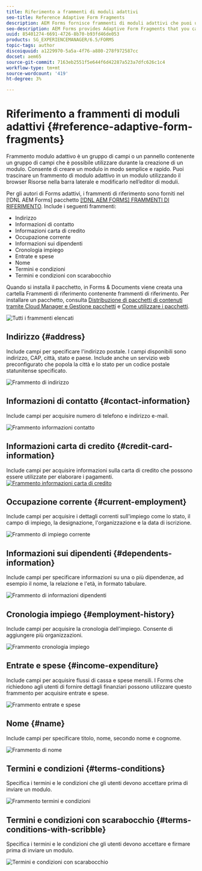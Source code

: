 ```yaml
---
title: Riferimento a frammenti di moduli adattivi
seo-title: Reference Adaptive Form Fragments
description: AEM Forms fornisce frammenti di moduli adattivi che puoi utilizzare come risorse per creare rapidamente un modulo.
seo-description: AEM Forms provides Adaptive Form Fragments that you can use as assets to create a form quickly.
uuid: 85401274-6691-4726-8b70-b93fd46de053
products: SG_EXPERIENCEMANAGER/6.5/FORMS
topic-tags: author
discoiquuid: a1229970-5a5a-4f76-a880-278f972587cc
docset: aem65
source-git-commit: 7163eb2551f5e644f6d42287a523a7dfc626c1c4
workflow-type: tm+mt
source-wordcount: '419'
ht-degree: 3%

---
```



# Riferimento a frammenti di moduli adattivi {#reference-adaptive-form-fragments}

Frammento modulo adattivo è un gruppo di campi o un pannello contenente un gruppo di campi che è possibile utilizzare durante la creazione di un modulo. Consente di creare un modulo in modo semplice e rapido. Puoi trascinare un frammento di modulo adattivo in un modulo utilizzando il browser Risorse nella barra laterale e modificarlo nell’editor di moduli.

Per gli autori di Forms adattivi, i frammenti di riferimento sono forniti nel [!DNL AEM Forms] pacchetto [[!DNL AEM FORMS] FRAMMENTI DI RIFERIMENTO](https://www.adobeaemcloud.com/content/marketplace/marketplaceProxy.html?packagePath=/content/companies/public/adobe/packages/cq630/fd/AEM-FORMS-6.3-REFERENCE-FRAGMENTS). Include i seguenti frammenti:

* Indirizzo
* Informazioni di contatto
* Informazioni carta di credito
* Occupazione corrente
* Informazioni sui dipendenti
* Cronologia impiego
* Entrate e spese
* Nome
* Termini e condizioni
* Termini e condizioni con scarabocchio

Quando si installa il pacchetto, in Forms &amp; Documents viene creata una cartella Frammenti di riferimento contenente frammenti di riferimento. Per installare un pacchetto, consulta [Distribuzione di pacchetti di contenuti tramite Cloud Manager e Gestione pacchetti](https://experienceleague.adobe.com/docs/experience-manager-cloud-service/implementing/deploying/overview.html#deploying-content-packages-via-cloud-manager-and-package-manager) e [Come utilizzare i pacchetti](https://experienceleague.adobe.com/docs/experience-manager-65/administering/contentmanagement/package-manager.html?lang=it).

![Tutti i frammenti elencati](assets/ootb-frags.png)

## Indirizzo {#address}

Include campi per specificare l&#39;indirizzo postale. I campi disponibili sono indirizzo, CAP, città, stato e paese. Include anche un servizio web preconfigurato che popola la città e lo stato per un codice postale statunitense specificato.

![Frammento di indirizzo](assets/address.png)

<!--[Click to enlarge

](assets/address-1.png)-->

## Informazioni di contatto {#contact-information}

Include campi per acquisire numero di telefono e indirizzo e-mail.

![Frammento informazioni contatto](assets/contact-info.png)

<!--[Click to enlarge

](assets/contact-info-1.png)-->

## Informazioni carta di credito {#credit-card-information}

Include campi per acquisire informazioni sulla carta di credito che possono essere utilizzate per elaborare i pagamenti.
[ ![Frammento informazioni carta di credito](assets/cc-info.png)](assets/cc-info-1.png)

## Occupazione corrente {#current-employment}

Include campi per acquisire i dettagli correnti sull&#39;impiego come lo stato, il campo di impiego, la designazione, l&#39;organizzazione e la data di iscrizione.

![Frammento di impiego corrente](assets/current-emp.png)

<!--[Click to enlarge

](assets/current-emp-1.png)-->

## Informazioni sui dipendenti {#dependents-information}

Include campi per specificare informazioni su una o più dipendenze, ad esempio il nome, la relazione e l&#39;età, in formato tabulare.

![Frammento di informazioni dipendenti](assets/dependents-info.png)

<!--[Click to enlarge

](assets/dependents-info-1.png)-->

## Cronologia impiego {#employment-history}

Include campi per acquisire la cronologia dell&#39;impiego. Consente di aggiungere più organizzazioni.

![Frammento cronologia impiego](assets/emp-history.png)

<!--[Click to enlarge

](assets/emp-history-1.png)-->

## Entrate e spese {#income-expenditure}

Include campi per acquisire flussi di cassa e spese mensili. I Forms che richiedono agli utenti di fornire dettagli finanziari possono utilizzare questo frammento per acquisire entrate e spese.

![Frammento entrate e spese](assets/income.png)

<!--[Click to enlarge

](assets/income-1.png)-->

## Nome {#name}

Include campi per specificare titolo, nome, secondo nome e cognome.

![Frammento di nome](assets/name.png)

<!--[Click to enlarge

](assets/name-1.png)-->

## Termini e condizioni {#terms-conditions}

Specifica i termini e le condizioni che gli utenti devono accettare prima di inviare un modulo.

![Frammento termini e condizioni](assets/tnc.png)

<!--[Click to enlarge

](assets/tnc-1.png)-->

## Termini e condizioni con scarabocchio {#terms-conditions-with-scribble}

Specifica i termini e le condizioni che gli utenti devono accettare e firmare prima di inviare un modulo.

![Termini e condizioni con scarabocchio](assets/tnc-scribble.png)

<!--[Click to enlarge

](assets/tnc-scribble-1.png)-->
